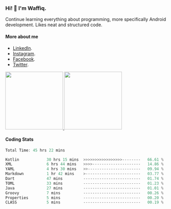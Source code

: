 ### Hi! 👋 I'm Waffiq.

Continue learning everything about programming, more specifically Android development. Likes neat and structured code.

#### More about me 
- [LinkedIn](https://www.linkedin.com/in/waffiqaziz/).
- [Instagram](https://www.instagram.com/waffiqaziz/).
- [Facebook](https://web.facebook.com/WaffiqAziz/).
- [Twitter](https://twitter.com/AzizWaffiq).

<p align="left">
<a href="https://github.com/waffiqaziz">
  <img height="180em" src="https://github-readme-stats-eight-theta.vercel.app/api?username=waffiqaziz&show_icons=true&theme=algolia&include_all_commits=true&count_private=true"/>
  <img height="180em" src="https://github-readme-stats-eight-theta.vercel.app/api/top-langs/?username=waffiqaziz&layout=compact&langs_count=8&theme=algolia"/>
</a>
</p>

#### Coding Stats
<!--START_SECTION:waka-->

```rust
Total Time: 45 hrs 22 mins

Kotlin            30 hrs 15 mins  >>>>>>>>>>>>>>>>>--------   66.61 %
XML               6 hrs 44 mins   >>>>---------------------   14.86 %
YAML              4 hrs 30 mins   >>-----------------------   09.94 %
Markdown          1 hr 42 mins    >------------------------   03.77 %
Dart              47 mins         -------------------------   01.74 %
TOML              33 mins         -------------------------   01.23 %
Java              27 mins         -------------------------   01.01 %
Groovy            7 mins          -------------------------   00.26 %
Properties        5 mins          -------------------------   00.20 %
CLASS             5 mins          -------------------------   00.19 %
```

<!--END_SECTION:waka-->
